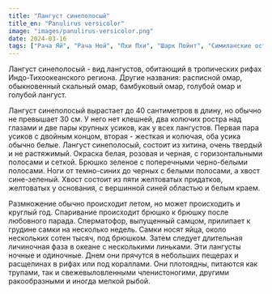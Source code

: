 ```yaml
---
title: "Лангуст синеполосый"
title_en: "Panulirus versicolor"
image: "images/panulirus-versicolor.png"
date: 2024-03-16
tags: ["Рача Яй", "Рача Ной", "Пхи Пхи", "Шарк Пойнт", "Симиланские острова"]
---
```

Лангуст синеполосый - вид лангустов, обитающий в тропических рифах Индо-Тихоокеанского региона. Другие названия: расписной омар, обыкновенный скальный омар, бамбуковый омар, голубой омар и голубой лангуст.

Лангуст синеполосый вырастает до 40 сантиметров в длину, но обычно не превышает 30 см. У него нет клешней, два колючих ростра над глазами и две пары крупных усиков, как у всех лангустов. Первая пара усиков с двойным концом, вторая - жесткая и колючая, оба усика обычно белые. Лангуст синеполосый, состоит из хитина, очень твердый и не растяжимый. Окраска белая, розовая и черная, с горизонтальными полосами и сеткой. Брюшко зеленое с поперечными черно-белыми полосами. Ноги от темно-синих до черных с белыми полосами, а хвост сине-зеленый. Хвост состоит из пяти желтоватых придатков, желтоватых у основания, с вершинной синей областью и белым краем.

Размножение обычно происходит летом, но может происходить и круглый год. Спаривание происходит брюшко к брюшку после любовного парада. Сперматофор, выпущенный самцом, прилипает к грудине самки на несколько недель. Самки носят яйца, около нескольких сотен тысяч, под брюшком. Затем следует длительная личиночная фаза в океане с несколькими линьками. Эти лангусты ночные и одиночные. Днем они прячутся в небольших пещерах и расщелинах в рифах или под кораллами. Они плотоядны, питаются как трупами, так и свежевыловленными членистоногими, другими ракообразными и иногда мелкой рыбой.
